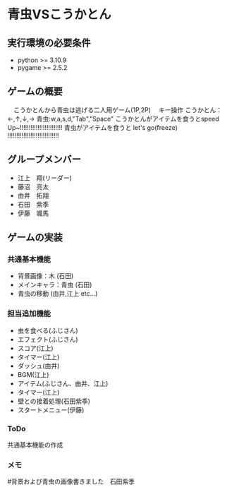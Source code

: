 # 青虫VSこうかとん

## 実行環境の必要条件 
* python >= 3.10.9
* pygame >= 2.5.2

## ゲームの概要
　こうかとんから青虫は逃げる二人用ゲーム(1P,2P)
　キー操作
  こうかとん：←,↑,↓,→
  青虫:w,a,s,d,"Tab","Space" 
  こうかとんがアイテムを食うとspeed Up~!!!!!!!!!!!!!!!!!!!!!!!!
  青虫がアイテムを食うと let's go(freeze) !!!!!!!!!!!!!!!!!!!!!!!!!!!!!

## グループメンバー
* 江上　翔(リーダー)
* 藤沼　亮太
* 由井　拓翔
* 石田　紫季
* 伊藤　颯馬

## ゲームの実装
### 共通基本機能
* 背景画像：木 (石田)
* メインキャラ：青虫 (石田)
* 青虫の移動 (由井,江上 etc...)

### 担当追加機能
* 虫を食べる(ふじさん)
* エフェクト(ふじさん)
* スコア(江上)
* タイマー(江上)
* ダッシュ(由井)
* BGM(江上)
* アイテム(ふじさん、由井、江上)
* タイマー(江上)
* 壁との接着処理(石田紫季)
* スタートメニュー(伊藤)

### ToDo
共通基本機能の作成

### メモ
#背景および青虫の画像書きました　石田紫季